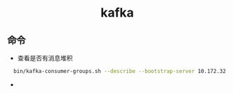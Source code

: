 # <p align='center'>kafka</p>

## 命令
- 查看是否有消息堆积
```bash
  bin/kafka-consumer-groups.sh --describe --bootstrap-server 10.172.32.142:11001 -group myGroup
```
- 